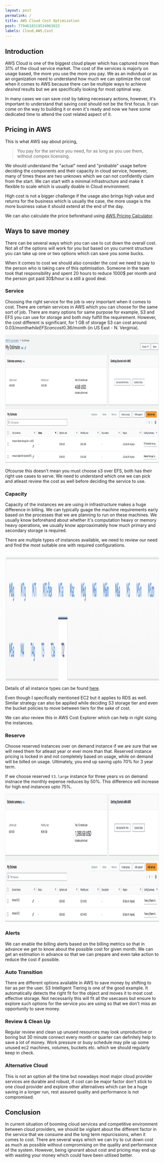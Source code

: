 ```yaml
---
layout: post
permalink: /
title: AWS Cloud Cost Optimization
post: 7794618319534963023
labels: Cloud,AWS,Cost
---
```


## Introduction
AWS Cloud is one of the biggest cloud player which has captured more than 31% of the cloud service market. The cost of the services is majorly on usage based, the more you use the more you pay. We as an individual or as an organization need to understand how much we can optimize the cost when it comes to AWS because there can be multiple ways to achieve _desired_ results but we are specifically looking for most optimal way.

In many cases we can save cost by taking necessary actions, however, it's important to understand that saving cost should not be the first focus. It can come on the way to building it or even it's ready and now we have some dedicated time to attend the cost related aspect of it.

## Pricing in AWS
This is what AWS say about pricing,

>  You pay for the service you need, for as long as you use them, without compex licensing.

We should understand the "actual" need and "probable" usage before deciding the components and their capacity in cloud service, however, many of times these are two unknows which we can not confidently claim from the start. We can start with a minimal infrastructure and make it flexible to scale which is usually doable in Cloud environment. 

High cost is not a bigger challenge if the usage also brings high value and returns for the business which is usually the case, the more usage is the more business value it should extend at the end of the day.

We can also calculate the price beforehand using [AWS Pricing Calculator](https://calculator.aws/#/). 

## Ways to save money
There can be several ways which you can use to cut down the overall cost. Not all of the options will work for you but based on you current structure you can take up one or two options which can save you some bucks.

When it comes to cost we should also consider the cost we need to pay to the person who is taking care of this optimisation. Someone in the team took that responsibility and spent 20 hours to reduce 1000$ per month and the person got paid 30$/hour is a still a good deal. 

### Service
Choosing the right service for the job is very important when it comes to cost. There are certain services in AWS which you can choose for the same sort of job. There are many options for same purpose for example, S3 and EFS you can use for storage and both _may_ fulfill the requirement. However, the cost different is significant, for 1 GB of storage S3 can cost around 0.03$/month while EFS can cost 0.36$/month  (in US East - N. Verginia).

<img src="image.png" height="420px" width="820px" />

Ofcourse this doesn't mean you must choose s3 over EFS, both has their right use cases to serve. We need to understand which one we can pick and atleast review the cost as well before deciding the service to use.

### Capacity 
Capacity of the instances we are using in infrastructure makes a huge difference in billing. We can typically guage the machine requirements early based on the processes that we are planning to run on these machines. We usually know beforehand about whether it's computation heavy or memory heavy operations, we usually know approaximately how much primary and secondary storage is required.

There are multiple types of instances available, we need to review our need and find the most suitable one with required configurations.

<img src="image-1.png" height="420px" width="820px" />

Details of all instance types can be found [here](https://aws.amazon.com/ec2/instance-types/).

Even though I specifically mentioned EC2 but it applies to RDS as well. Similar strategy can also be applied while deciding S3 storage tier and even the bucket policies to move between tiers for the sake of cost.

We can also review this in AWS Cost Explorer which can help in right sizing the instances.

### Reserve
Choose reserved instances over on demand instance if we are sure that we will need them for atleast year or ever more than that. Reserved instance pricing is locked in and not completely based on usage, while on demand will be billed on usage. Ultimately, you end up saving upto 70% for 3 year term.

If we choose reserved `t3.large` instance for three years vs on demand instnace the monthly expense reduces by 50%. This difference will increase for high end instances upto 75%.

<img src="image-2.png" height="420px" width="820px" />

### Alerts
We can enable the billing alerts based on the billing metrics so that in advance we get to know about the possible cost for given month. We can get an estimation in advance so that we can prepare and even take action to reduce the cost if possible.

### Auto Transition
There are different options available in AWS to save money by shifting to tier as per the user. S3 Intelligent Tiering is one of the good example. It automatically detects the right fit for the object and moves it to most cost effective storage. Not necessarily this will fit all the usecases but ensure to explore such options for the service you are using so that we don't miss an opportunity to save money.

### Review & Clean Up
Regular review and clean up unused resources may look unproductive or boring but 30 minute connect every month or quarter can definitely help to save a lot of money. Work pressure or busy schedule may pile up some unused ec2 machines, volumes, buckets etc. which we should regularly keep in check.

### Alternative Cloud
This is not an option all the time but nowadays most major cloud provider services are durable and robust, if cost can be major factor don't stick to one cloud provider and explore other alternatives which can be a huge saving in a longer run, rest assured quality and performance is not compromised.

## Conclusion
In current situation of booming cloud services and competitive environment between cloud providers, we should be vigilant about the different factor in the service that we consume and the long term repurcissions, when it comes to cost. There are several ways which we can try to cut down cost as much as possible without compromising on the quality and performance of the system. However, being ignorant about cost and pricing may end up with wasting your money which could have been utilised better.
